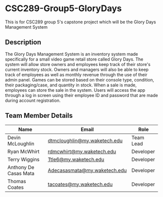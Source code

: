 # CSC289-Group5-GloryDays
This is for CSC289 group 5's capstone project which will be the Glory Days Management System

## Description
The Glory Days Management System is an inventory system made specifically for a small video game retail store called Glory Days. The system will allow store owners and employees keep track of their store's current inventory stock. Owners and managers will also be able to keep track of employees as well as monthly revenue through the use of their admin panel. Games can be stored based on their console type, condition, their packaging/case, and quantity in stock. When a sale is made, employees can store the sale in the system. Users will access the app through a log in screen using their employee ID and password that are made during account registration.

## Team Member Details

| Name | Email | Role |
| --- | --- | --- |
| Devin McLoughlin | [dtmcloughlin@my.waketech.edu](mailto:dtmcloughlin@my.waketech.edu) | Team Lead |
| Ryan McWhirt | [rdmcwhirt@my.waketech.edu](mailto:rdmcwhirt@my.waketech.edu) | Developer |
| Terry Wiggins | [Ttle6@my.waketech.edu](mailto:Ttle6@my.waketech.edu) | Developer |
| Anthony De Casas Mata | [Adecasasmata@my.waketech.edu](mailto:Adecasasmata@my.waketech.edu) | Developer |
| Thomas Coates | [tacoates@my.waketech.edu](mailto:tacoates@my.waketech.edu) | Developer |